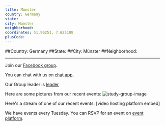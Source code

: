 ```yaml
---
title: Münster
country: Germany
state: 
city: Münster
neighborhood: 
coordinates: 51.96251, 7.625188
plusCode:
---
```


##Country: Germany
##State: 
##City: Münster
##Neighborhood: 
*****
Join our [Facebook group](https://www.facebook.com/groups/free.code.camp.muenster).

You can chat with us on [chat app]().

Our Group leader is [leader]()

Here are some pictures from our recent events:
![study-group-image]()

Here's a stream of one of our recent events:
[video hosting platform embed]

We have events every Tuesday. You can RSVP for an event on [event platform]().
